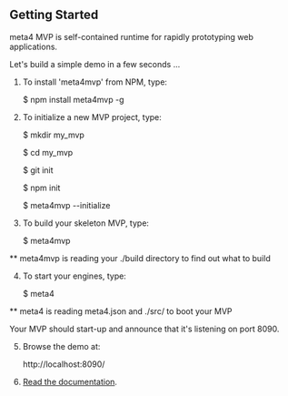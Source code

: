 Getting Started
---------------

meta4 MVP is self-contained runtime for rapidly prototyping web applications.

Let's build a simple demo in a few seconds ...


1) To install 'meta4mvp' from NPM, type:

    $ npm install meta4mvp -g

2) To initialize a new MVP project, type:

    $ mkdir my_mvp

    $ cd my_mvp

    $ git init

    $ npm init

    $ meta4mvp --initialize

3) To build your skeleton MVP, type:

    $ meta4mvp

** meta4mvp is reading your ./build directory to find out what to build 

4) To start your engines, type:

    $ meta4

** meta4 is reading meta4.json and ./src/ to boot your MVP

Your MVP should start-up and announce that it's listening on port 8090.

5) Browse the demo at:

    http://localhost:8090/

6) <a href="docs/Home.md">Read the documentation</a>.

